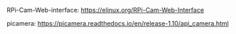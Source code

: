 RPi-Cam-Web-interface: https://elinux.org/RPi-Cam-Web-Interface

picamera: https://picamera.readthedocs.io/en/release-1.10/api_camera.html

